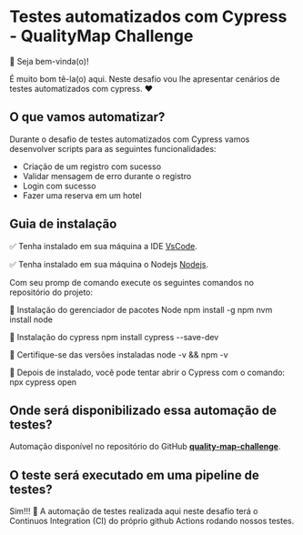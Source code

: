 # Testes automatizados com Cypress - QualityMap Challenge

👋 Seja bem-vinda(o)!

É muito bom tê-la(o) aqui. Neste desafio vou lhe apresentar cenários de testes automatizados com cypress. ❤️


## O que vamos automatizar?

Durante o desafio de testes automatizados com Cypress vamos desenvolver scripts para as seguintes funcionalidades:

- Criação de um registro com sucesso
- Validar mensagem de erro durante o registro
- Login com sucesso
- Fazer uma reserva em um hotel


## Guia de instalação

✅ Tenha instalado em sua máquina a IDE [VsCode](https://code.visualstudio.com/download).

✅ Tenha instalado em sua máquina o Nodejs [Nodejs](https://nodejs.org/en/download).

 Com seu promp de comando execute os seguintes comandos no repositório do projeto:

📌 Instalação do gerenciador de pacotes Node 
npm install -g npm
nvm install node

📌 Instalação do cypress
npm install cypress --save-dev

📌 Certifique-se das versões instaladas
node -v && npm -v

📌 Depois de instalado, você pode tentar abrir o Cypress com o comando:
npx cypress open


## Onde será disponibilizado essa automação de testes?

Automação disponível no repositório do GitHub [**quality-map-challenge**](https://github.com/luannoleto/quality-map-challenge).


## O teste será executado em uma pipeline de testes?

Sim!!! 🤪
A automação de testes realizada aqui neste desafio terá o Continuos Integration (CI) do próprio github Actions rodando nossos testes.